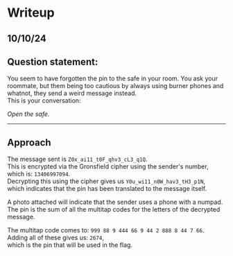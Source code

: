 # Writeup
## 10/10/24

## Question statement:

You seem to have forgotten the pin to the safe in your room. You ask your roommate, but them being too cautious by always using burner phones and whatnot, they send a weird message instead.  
This is your conversation:

*Open the safe.*

---

## Approach

The message sent is `Z0x_ai11_t0F_qhv3_cL3_q1Q`.  
This is encrypted via the Gronsfield cipher using the sender's number, which is: `13406997094`.  
Decrypting this using the cipher gives us `Y0u_wi11_n0W_hav3_tH3_p1N`,  
which indicates that the pin has been translated to the message itself.  

A photo attached will indicate that the sender uses a phone with a numpad.  
The pin is the sum of all the multitap codes for the letters of the decrypted message.  

The multitap code comes to: `999 88 9 444 66 9 44 2 888 8 44 7 66`.  
Adding all of these gives us: `2674`,  
which is the pin that will be used in the flag.
